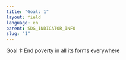 ```yaml
---
title: "Goal: 1"
layout: field
language: en
parent: SDG_INDICATOR_INFO
slug: "1"
---
```

Goal 1: End poverty in all its forms everywhere